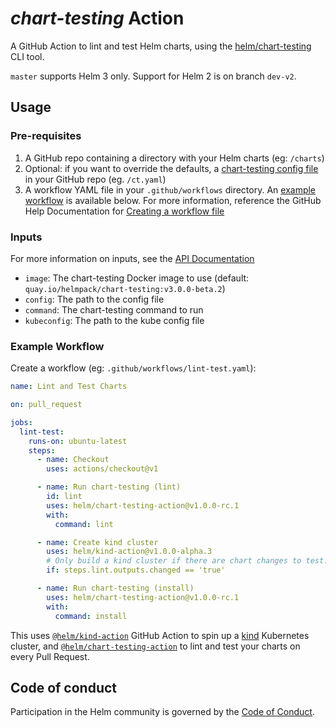 # *chart-testing* Action

A GitHub Action to lint and test Helm charts, using the [helm/chart-testing](https://github.com/helm/chart-testing) CLI tool.

`master` supports Helm 3 only.
Support for Helm 2 is on branch `dev-v2`.

## Usage

### Pre-requisites

1. A GitHub repo containing a directory with your Helm charts (eg: `/charts`)
1. Optional: if you want to override the defaults, a [chart-testing config file](https://github.com/helm/chart-testing#configuration) in your GitHub repo (eg. `/ct.yaml`)
1. A workflow YAML file in your `.github/workflows` directory. An [example workflow](#example-workflow) is available below.
  For more information, reference the GitHub Help Documentation for [Creating a workflow file](https://help.github.com/en/articles/configuring-a-workflow#creating-a-workflow-file)

### Inputs

For more information on inputs, see the [API Documentation](https://developer.github.com/v3/repos/releases/#input)

- `image`: The chart-testing Docker image to use (default: `quay.io/helmpack/chart-testing:v3.0.0-beta.2`)
- `config`: The path to the config file
- `command`: The chart-testing command to run
- `kubeconfig`: The path to the kube config file

### Example Workflow

Create a workflow (eg: `.github/workflows/lint-test.yaml`):

```yaml
name: Lint and Test Charts

on: pull_request

jobs:
  lint-test:
    runs-on: ubuntu-latest
    steps:
      - name: Checkout
        uses: actions/checkout@v1

      - name: Run chart-testing (lint)
        id: lint
        uses: helm/chart-testing-action@v1.0.0-rc.1
        with:
          command: lint

      - name: Create kind cluster
        uses: helm/kind-action@v1.0.0-alpha.3
        # Only build a kind cluster if there are chart changes to test.
        if: steps.lint.outputs.changed == 'true'

      - name: Run chart-testing (install)
        uses: helm/chart-testing-action@v1.0.0-rc.1
        with:
          command: install
```

This uses [`@helm/kind-action`](https://www.github.com/helm/kind-action) GitHub Action to spin up a [kind](https://kind.sigs.k8s.io/) Kubernetes cluster, and [`@helm/chart-testing-action`](https://www.github.com/helm/chart-testing-action) to lint and test your charts on every Pull Request.

## Code of conduct

Participation in the Helm community is governed by the [Code of Conduct](CODE_OF_CONDUCT.md).
